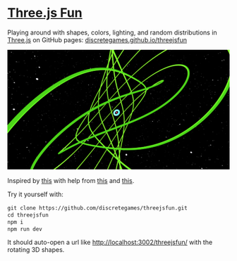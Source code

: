 # [Three.js Fun](https://discretegames.github.io/threejsfun/)

Playing around with shapes, colors, lighting, and random distributions in [Three.js](https://threejs.org/) on GitHub pages: [discretegames.github.io/threejsfun](https://discretegames.github.io/threejsfun)

![screenshot](/screenshot.png)

Inspired by [this](https://youtu.be/Q7AOvWpIVHU) with help from
[this](https://threejsfundamentals.org/threejs/lessons/threejs-primitives.html) and
[this](https://datagenetics.com/blog/january32020/index.html).

Try it yourself with:

```text
git clone https://github.com/discretegames/threejsfun.git
cd threejsfun
npm i
npm run dev
```

It should auto-open a url like <http://localhost:3002/threejsfun/> with the rotating 3D shapes.

<!-- Deploy:
npm run build
git subtree push --prefix dist origin gh-pages
-->
